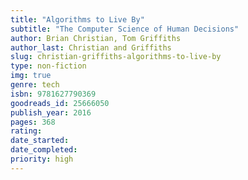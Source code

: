 ```yaml
---
title: "Algorithms to Live By"
subtitle: "The Computer Science of Human Decisions"
author: Brian Christian, Tom Griffiths
author_last: Christian and Griffiths
slug: christian-griffiths-algorithms-to-live-by
type: non-fiction
img: true
genre: tech
isbn: 9781627790369
goodreads_id: 25666050
publish_year: 2016
pages: 368
rating: 
date_started:
date_completed:
priority: high
---
```

